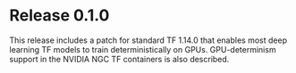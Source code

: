 # Release 0.1.0

This release includes a patch for standard TF 1.14.0 that enables most deep
learning TF models to train deterministically on GPUs. GPU-determinism support
in the NVIDIA NGC TF containers is also described.
